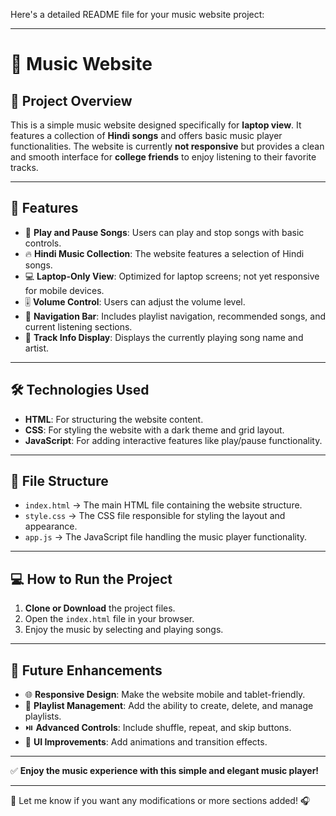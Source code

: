 Here's a detailed README file for your music website project:

---

# 🎵 **Music Website**

## 📌 **Project Overview**

This is a simple music website designed specifically for **laptop view**. It features a collection of **Hindi songs** and offers basic music player functionalities. The website is currently **not responsive** but provides a clean and smooth interface for **college friends** to enjoy listening to their favorite tracks.

---

## 🚀 **Features**

- 🎼 **Play and Pause Songs**: Users can play and stop songs with basic controls.
- 🔥 **Hindi Music Collection**: The website features a selection of Hindi songs.
- 💻 **Laptop-Only View**: Optimized for laptop screens; not yet responsive for mobile devices.
- 🎚️ **Volume Control**: Users can adjust the volume level.
- 🔎 **Navigation Bar**: Includes playlist navigation, recommended songs, and current listening sections.
- 🎵 **Track Info Display**: Displays the currently playing song name and artist.

---

## 🛠️ **Technologies Used**

- **HTML**: For structuring the website content.
- **CSS**: For styling the website with a dark theme and grid layout.
- **JavaScript**: For adding interactive features like play/pause functionality.

---

## 📂 **File Structure**

- `index.html` → The main HTML file containing the website structure.
- `style.css` → The CSS file responsible for styling the layout and appearance.
- `app.js` → The JavaScript file handling the music player functionality.

---

## 💻 **How to Run the Project**

1. **Clone or Download** the project files.
2. Open the `index.html` file in your browser.
3. Enjoy the music by selecting and playing songs.

---

## 🎯 **Future Enhancements**

- 🌐 **Responsive Design**: Make the website mobile and tablet-friendly.
- 🎵 **Playlist Management**: Add the ability to create, delete, and manage playlists.
- ⏯️ **Advanced Controls**: Include shuffle, repeat, and skip buttons.
- 🎨 **UI Improvements**: Add animations and transition effects.

---

✅ **Enjoy the music experience with this simple and elegant music player!**

---

📌 Let me know if you want any modifications or more sections added! 🎧
